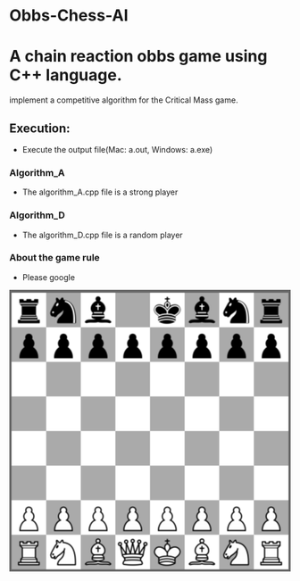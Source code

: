 # Obbs-Chess-AI


# A chain reaction obbs game using C++ language. 

implement a competitive algorithm for the Critical Mass game.

## Execution: 
* Execute the output file(Mac: a.out, Windows: a.exe)

### Algorithm_A

*  The algorithm_A.cpp file is a strong player

### Algorithm_D

*  The algorithm_D.cpp file is a random player

### About the game rule

*  Please google


![Variable Declaration](/img/chess.png)



